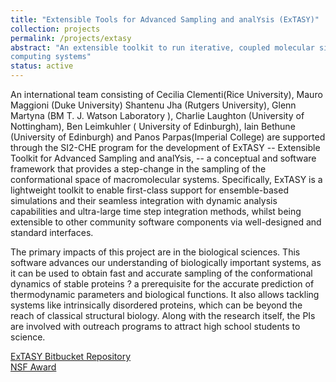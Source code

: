 ```yaml
---
title: "Extensible Tools for Advanced Sampling and analYsis (ExTASY)"
collection: projects
permalink: /projects/extasy
abstract: "An extensible toolkit to run iterative, coupled molecular simulation and analysis kernels on high performance
computing systems"
status: active
---
```


An international team consisting of Cecilia Clementi(Rice University), Mauro
Maggioni (Duke University) Shantenu Jha (Rutgers University), Glenn Martyna
(BM T. J. Watson Laboratory ), Charlie Laughton (University of Nottingham), Ben
Leimkuhler ( University of Edinburgh), Iain Bethune (University of Edinburgh)
and Panos Parpas(Imperial College) are supported through the SI2-CHE program
for the development of ExTASY -- Extensible Toolkit for Advanced Sampling and
analYsis, -- a conceptual and software framework that provides a step-change in
the sampling of the conformational space of macromolecular systems.
Specifically, ExTASY is a lightweight toolkit to enable first-class support for
ensemble-based simulations and their seamless integration with dynamic analysis
capabilities and ultra-large time step integration methods, whilst being
extensible to other community software components via well-designed and standard
interfaces.

The primary impacts of this project are in the biological sciences. This
software advances our understanding of biologically important systems, as it
can be used to obtain fast and accurate sampling of the conformational dynamics
of stable proteins ? a prerequisite for the accurate prediction of thermodynamic
parameters and biological functions. It also allows tackling systems like
intrinsically disordered proteins, which can be beyond the reach of classical
structural biology. Along with the research itself, the PIs are involved with
outreach programs to attract high school students to science.

<a href="https://bitbucket.org/extasy-project/extasy-workflows"><i class="fa fa-bitbucket"></i> ExTASY Bitbucket Repository</a><br>
<a href="https://nsf.gov/awardsearch/showAward?AWD_ID=1265929&HistoricalAwards=false"><i class="fa fa-nsf"></i>NSF Award</a><br>